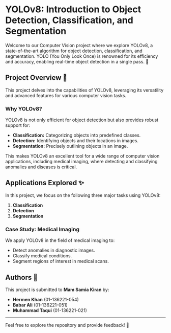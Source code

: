 # YOLOv8: Introduction to Object Detection, Classification, and Segmentation

Welcome to our Computer Vision project where we explore YOLOv8, a state-of-the-art algorithm for object detection, classification, and segmentation. YOLO (You Only Look Once) is renowned for its efficiency and accuracy, enabling real-time object detection in a single pass. 🎯

## Project Overview 🌟

This project delves into the capabilities of YOLOv8, leveraging its versatility and advanced features for various computer vision tasks.

### Why YOLOv8?
YOLOv8 is not only efficient for object detection but also provides robust support for:
- **Classification:** Categorizing objects into predefined classes.
- **Detection:** Identifying objects and their locations in images.
- **Segmentation:** Precisely outlining objects in an image.

This makes YOLOv8 an excellent tool for a wide range of computer vision applications, including medical imaging, where detecting and classifying anomalies and diseases is critical.

## Applications Explored ✨

In this project, we focus on the following three major tasks using YOLOv8:
1. **Classification**
2. **Detection**
3. **Segmentation**

### Case Study: Medical Imaging
We apply YOLOv8 in the field of medical imaging to:
- Detect anomalies in diagnostic images.
- Classify medical conditions.
- Segment regions of interest in medical scans.

## Authors 📝
This project is submitted to **Mam Samia Kiran** by:
- **Hermen Khan** (01-136221-054)
- **Babar Ali** (01-136221-051)
- **Muhammad Taqui** (01-136221-021)

---

Feel free to explore the repository and provide feedback! 🎊
